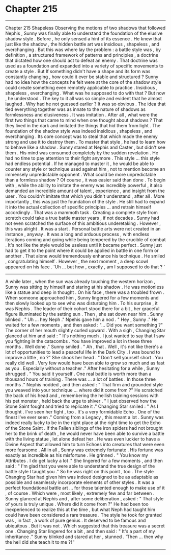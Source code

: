 
# Chapter 215


---

Chapter 215 Shapeless
Observing the motions of two shadows that followed Nephis , Sunny was finally able to understand the foundation of the elusive shadow style .
Before , he only sensed a hint of its essence . He knew that just like the shadow , the hidden battle art was insidious , shapeless , and everchanging . But this was where lay the problem : a battle style was , by definition , a structured framework of patterns and principles , a doctrine that dictated how one should act to defeat an enemy .
That doctrine was used as a foundation and expanded into a variety of specific movements to create a style .
But If something didn't have a shape and its form was constantly changing , how could it ever be stable and structured ? Sunny had no idea how the concepts he felt were at the core of the shadow style could create something even remotely applicable to practice .
Insidious , shapeless , everchanging . What was he supposed to do with that ?
But now , he understood . The key to it all was so simple and evident that he almost laughed . Why had he not guessed earlier ? It was so obvious .
The idea that tied everything together was as innate to the nature of shadows as formlessness and elusiveness .
It was imitation .
After all , what were the first two things that came to mind when one thought about shadows ? That they lived in the dark and imitated the things that hid them from light .
The foundation of the shadow style was indeed insidious , shapeless , and everchanging . Its core concept was to steal that which made the enemy strong and use it to destroy them .
To master that style , he had to learn how to behave like a shadow .
Sunny stared at Nephis and Caster , but didn't see them . His mind was consumed completely by the sudden revelation . He had no time to pay attention to their fight anymore .
This style … this style had endless potential . If he managed to master it , he would be able to counter any style or technique used against him , not to mention become an immensely unpredictable opponent .
What could be more unpredictable than a formless shadow ?
Of course , it was easier said than done . To begin with , while the ability to imitate the enemy was incredibly powerful , it also demanded an incredible amount of talent , experience , and insight from the user . You couldn't imitate that which you didn't understand , after all .
More importantly , this was just the foundation of the style . He still had to expand it into the actual collection of specific principles ... and retrain himself accordingly .
That was a mammoth task .
Creating a complete style from scratch could take a true battle master years , if not decades . Sunny had not even scratched the surface of this ambitious underetaking .
However , this was alright . It was a start . Personal battle arts were not created in an instance , anyway . It was a long and arduous process , with endless iterations coming and going while being tempered by the crucible of combat .
It's not like the style would be useless until it became perfect .
Sunny just had to get it to the point where it could be applied in battle in one form or another . That alone would tremendously enhance his technique .
He smiled , congratulating himself . However , the next moment , a deep scowl appeared on his face .
'Uh … but how , exactly , am I supposed to do that ? '
***
A while later , when the sun was already touching the western horizon , Sunny was sitting by himself and staring at his shadow . He was motionless like a statue and deep in thought . On his face , there was a troubled frown .
When someone approached him , Sunny lingered for a few moments and then slowly looked up to see who was disturbing him .
To his surprise , it was Nephis .
The leader of their cohort stood there for a bit , her graceful figure illuminated by the setting sun . Then , she sat down near him .
Sunny blinked .
" Uh … hey Neph ."
Npehis gave him a nod .
" Hey , Sunny ."
He waited for a few moments , and then asked :
"... Did you want something ?"
The corner of her mouth slightly curled upward . With a sigh , Changing Star glanced at him and said :
" It's nothing much . I just wanted to say that I saw you fighting in the catacombs . You have improved a lot in these three months . Well done ."
Sunny smiled .
" Ah , that . Well , it's not like there's a lot of opportunities to lead a peaceful life in the Dark City . I was bound to improve a little , no ?"
She shook her head .
" Don't sell yourself short . You really did well . Very few would have been able to grow so much and as fast as you . Especially without a teacher ."
After hesitating for a while , Sunny shrugged .
" You said it yourself . One real battle is worth more than a thousand hours of training . There was … a lot of battles . In those three months ."
Nephis nodded , and then asked :
" That firm and grounded style you weaved into your technique … where did it come from ?"
He scratched the back of his head and , remembering the hellish training sessions with his pet monster , held back the urge to shiver .
" I just observed how the Stone Saint fought and tried to replicate it ."
Changing Star smiled :
" As I thought . I've seen her fight , too . It's a very formidable Echo . One of the finest I've ever seen ."
Coming from a Legacy , this meant a lot . Sunny was indeed really lucky to be in the right place at the right time to get the Echo of the Stone Saint . If the Fallen siblings of the iron spiders had not brought her to the brink of death , he would never have been able to survive a battle with the living statue , let alone defeat her .
He was even luckier to have a Divine Aspect that allowed him to turn Echoes into creatures that were even more fearsome .
All in all , Sunny was extremely fortunate .
His fortune was exactly as incredible as his misfortune .
He grinned .
" You know my Attributes . I do get lucky a lot ."
She lingered for a few moments , and then said :
" I'm glad that you were able to understand the true design of the battle style I taught you ."
So he was right on this point , too . The style Changing Star had given him was indeed designed to be as adaptable as possible and seamlessly incorporate elements of other styles . It was a perfect foundational battle art … for those talented enough to make use of it , of course .
Which were , most likely , extremely few and far between .
Sunny glanced at Nephis and , after some deliberation , asked :
" That style of yours is truly unique . Where did it come from ?"
He had been too inexperienced to realize this at the time , but what Neph had taught him could have been considered a rare treasure . The style he took for granted was , in fact , a work of pure genius . It deserved to be famous and ubiquitous .
But it was not . Which suggested that this treasure was a secret one .
Changing Star lingered for a bit , and then said :
" It's a part of my inheritance ."
Sunny blinked and stared at her , stunned .
'Then ... then why the hell did she teach it to me ?! '

---

